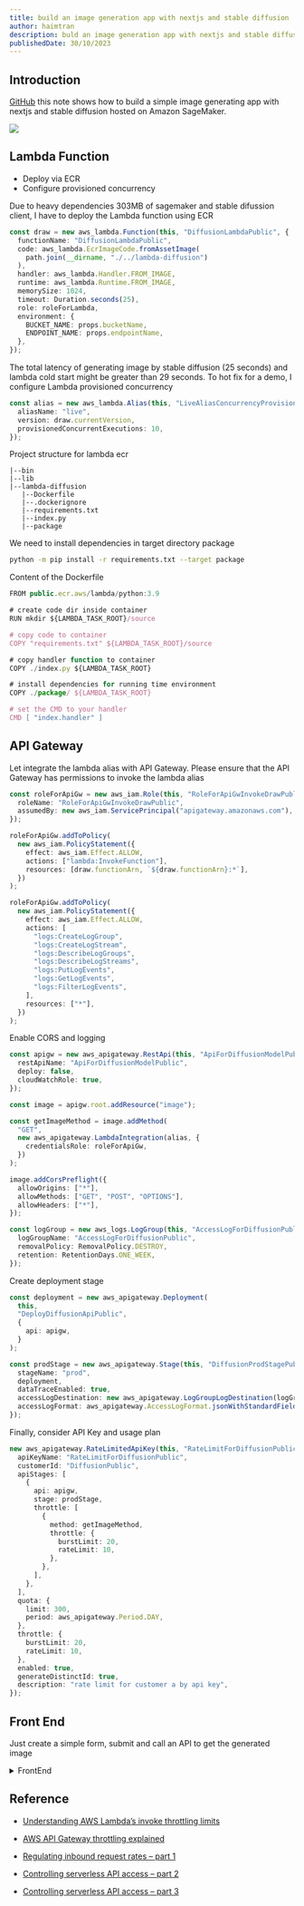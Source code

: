 ```yaml
---
title: build an image generation app with nextjs and stable diffusion
author: haimtran
description: buld an image generation app with nextjs and stable diffusion
publishedDate: 30/10/2023
---
```


## Introduction

[GitHub](https://github.com/cdk-entest/next-stable-diffusion/tree/main) this note shows how to build a simple image generating app with nextjs and stable diffusion hosted on Amazon SageMaker.

<img src="./assets/arch.png">

## Lambda Function

- Deploy via ECR
- Configure provisioned concurrency

Due to heavy dependencies 303MB of sagemaker and stable difussion client, I have to deploy the Lambda function using ECR

```ts
const draw = new aws_lambda.Function(this, "DiffusionLambdaPublic", {
  functionName: "DiffusionLambdaPublic",
  code: aws_lambda.EcrImageCode.fromAssetImage(
    path.join(__dirname, "./../lambda-diffusion")
  ),
  handler: aws_lambda.Handler.FROM_IMAGE,
  runtime: aws_lambda.Runtime.FROM_IMAGE,
  memorySize: 1024,
  timeout: Duration.seconds(25),
  role: roleForLambda,
  environment: {
    BUCKET_NAME: props.bucketName,
    ENDPOINT_NAME: props.endpointName,
  },
});
```

The total latency of generating image by stable diffusion (25 seconds) and lambda cold start might be greater than 29 seconds. To hot fix for a demo, I configure Lambda provisioned concurrency

```ts
const alias = new aws_lambda.Alias(this, "LiveAliasConcurrencyProvisioned", {
  aliasName: "live",
  version: draw.currentVersion,
  provisionedConcurrentExecutions: 10,
});
```

Project structure for lambda ecr

```
|--bin
|--lib
|--lambda-diffusion
   |--Dockerfile
   |--.dockerignore
   |--requirements.txt
   |--index.py
   |--package
```

We need to install dependencies in target directory package

```bash
python -m pip install -r requirements.txt --target package
```

Content of the Dockerfile

```ts
FROM public.ecr.aws/lambda/python:3.9

# create code dir inside container
RUN mkdir ${LAMBDA_TASK_ROOT}/source

# copy code to container
COPY "requirements.txt" ${LAMBDA_TASK_ROOT}/source

# copy handler function to container
COPY ./index.py ${LAMBDA_TASK_ROOT}

# install dependencies for running time environment
COPY ./package/ ${LAMBDA_TASK_ROOT}

# set the CMD to your handler
CMD [ "index.handler" ]
```

## API Gateway

Let integrate the lambda alias with API Gateway. Please ensure that the API Gateway has permissions to invoke the lambda alias

```ts
const roleForApiGw = new aws_iam.Role(this, "RoleForApiGwInvokeDrawPublic", {
  roleName: "RoleForApiGwInvokeDrawPublic",
  assumedBy: new aws_iam.ServicePrincipal("apigateway.amazonaws.com"),
});

roleForApiGw.addToPolicy(
  new aws_iam.PolicyStatement({
    effect: aws_iam.Effect.ALLOW,
    actions: ["lambda:InvokeFunction"],
    resources: [draw.functionArn, `${draw.functionArn}:*`],
  })
);

roleForApiGw.addToPolicy(
  new aws_iam.PolicyStatement({
    effect: aws_iam.Effect.ALLOW,
    actions: [
      "logs:CreateLogGroup",
      "logs:CreateLogStream",
      "logs:DescribeLogGroups",
      "logs:DescribeLogStreams",
      "logs:PutLogEvents",
      "logs:GetLogEvents",
      "logs:FilterLogEvents",
    ],
    resources: ["*"],
  })
);
```

Enable CORS and logging

```ts
const apigw = new aws_apigateway.RestApi(this, "ApiForDiffusionModelPublic", {
  restApiName: "ApiForDiffusionModelPublic",
  deploy: false,
  cloudWatchRole: true,
});

const image = apigw.root.addResource("image");

const getImageMethod = image.addMethod(
  "GET",
  new aws_apigateway.LambdaIntegration(alias, {
    credentialsRole: roleForApiGw,
  })
);

image.addCorsPreflight({
  allowOrigins: ["*"],
  allowMethods: ["GET", "POST", "OPTIONS"],
  allowHeaders: ["*"],
});

const logGroup = new aws_logs.LogGroup(this, "AccessLogForDiffusionPublic", {
  logGroupName: "AccessLogForDiffusionPublic",
  removalPolicy: RemovalPolicy.DESTROY,
  retention: RetentionDays.ONE_WEEK,
});
```

Create deployment stage

```ts
const deployment = new aws_apigateway.Deployment(
  this,
  "DeployDiffusionApiPublic",
  {
    api: apigw,
  }
);

const prodStage = new aws_apigateway.Stage(this, "DiffusionProdStagePublic", {
  stageName: "prod",
  deployment,
  dataTraceEnabled: true,
  accessLogDestination: new aws_apigateway.LogGroupLogDestination(logGroup),
  accessLogFormat: aws_apigateway.AccessLogFormat.jsonWithStandardFields(),
});
```

Finally, consider API Key and usage plan

```ts
new aws_apigateway.RateLimitedApiKey(this, "RateLimitForDiffusionPublic", {
  apiKeyName: "RateLimitForDiffusionPublic",
  customerId: "DiffusionPublic",
  apiStages: [
    {
      api: apigw,
      stage: prodStage,
      throttle: [
        {
          method: getImageMethod,
          throttle: {
            burstLimit: 20,
            rateLimit: 10,
          },
        },
      ],
    },
  ],
  quota: {
    limit: 300,
    period: aws_apigateway.Period.DAY,
  },
  throttle: {
    burstLimit: 20,
    rateLimit: 10,
  },
  enabled: true,
  generateDistinctId: true,
  description: "rate limit for customer a by api key",
});
```

## Front End

Just create a simple form, submit and call an API to get the generated image

<details>
<summary>FrontEnd</summary>

```ts
"use client";

import axios from "axios";
import { useEffect, useState } from "react";
import { config } from "@/config";

const HomePage = () => {
  const [url, setUrl] = useState<string | null>(null);
  const [modal, setModal] = useState<Boolean>(false);
  const [counter, setCounter] = useState<Number>(25);

  const generateImage = async (prompt: string) => {
    // const token = localStorage.getItem("IdToken");

    try {
      const { data, status } = await axios.get(config.API_DIFFUSION, {
        // headers: {
        //   Authorization: `Bearer ${token}`,
        //   "Content-Type": "application/json",
        // },
        params: {
          prompt: prompt,
        },
      });

      console.log(data);

      setUrl(data.url);
    } catch (error) {
      console.log(error);
    }

    setModal(false);
  };

  const timer = () => {
    var timeleft = 25;
    var downloadTimer = setInterval(function () {
      if (timeleft <= 0) {
        clearInterval(downloadTimer);
      } else {
      }

      setCounter(timeleft);

      timeleft -= 1;
    }, 1000);
  };

  useEffect(() => {}, [url, modal]);

  useEffect(() => {}, [counter]);

  return (
    <div className="min-h-screen dark:bg-slate-800">
      <div className="mx-auto max-w-3xl dark:bg-slate-800 dark:text-white px-10">
        <div className="mb-5">
          <textarea
            id="prompt"
            name="prompt"
            rows={2}
            placeholder="describe an image you want..."
            className="p-2.5 w-full text-gray-900 bg-slate-200  rounded-lg border border-gray-300 focus:border-2 focus:ring-blue-500 focus:border-blue-500 dark:bg-gray-700 dark:border-gray-600 dark:placeholder-gray-400 dark:text-white dark:focus:ring-blue-500 dark:focus:border-blue-500 my-5 outline-none focus:outline-none"
          ></textarea>
          <button
            className="bg-orange-400 px-10 py-3 rounded-sm"
            onClick={async () => {
              let prompt = (
                document.getElementById("prompt") as HTMLInputElement
              ).value;

              if (prompt === "") {
                prompt = "a big house";
              }

              setUrl(null);
              setCounter(25);
              setModal(true);
              timer();
              await generateImage(prompt);
            }}
          >
            Submit
          </button>
        </div>
        {url ? (
          <div>
            <img src={url} alt="test"></img>
          </div>
        ) : (
          ""
        )}

        {modal === true ? (
          <div
            className="fixed top-0 bottom-0 left-0 right-0 bg-slate-500 bg-opacity-70"
            id="modal"
          >
            <div className="mx-auto max-w-3xl sm:p-10 p-5">
              <div className="justify-center items-center flex bg-white py-20 px-10 rounded-lg relative">
                <h1 className="text-black" id="countdown">
                  Please wait {String(counter)} for generating your image
                </h1>
              </div>
            </div>
          </div>
        ) : (
          ""
        )}
      </div>
    </div>
  );
};
export default HomePage;
```

</details>

## Reference

- [Understanding AWS Lambda’s invoke throttling limits](https://aws.amazon.com/blogs/compute/understanding-aws-lambdas-invoke-throttle-limits/)

- [AWS API Gateway throttling explained](https://xebia.com/blog/aws-api-gateway-throttling-explained/)

- [Regulating inbound request rates – part 1](https://aws.amazon.com/blogs/compute/building-well-architected-serverless-applications-regulating-inbound-request-rates-part-1/)

- [Controlling serverless API access – part 2](https://aws.amazon.com/blogs/compute/building-well-architected-serverless-applications-controlling-serverless-api-access-part-2/)

- [Controlling serverless API access – part 3](https://aws.amazon.com/blogs/compute/building-well-architected-serverless-applications-controlling-serverless-api-access-part-3/)
